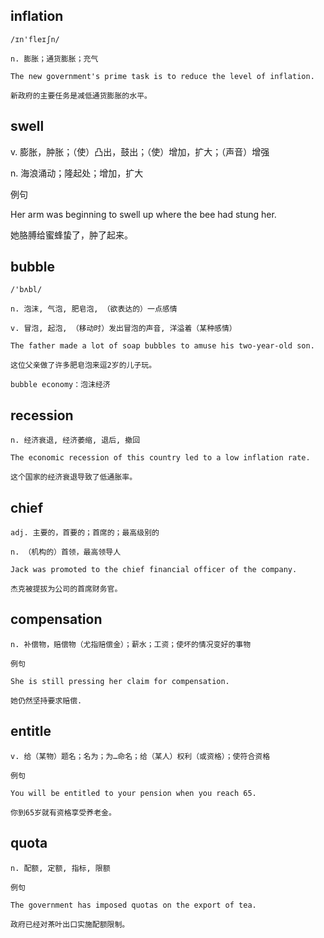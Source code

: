 ## inflation
```
/ɪn'fleɪʃn/

n. 膨胀；通货膨胀；充气

The new government's prime task is to reduce the level of inflation.

新政府的主要任务是减低通货膨胀的水平。
```
## swell
v. 膨胀，肿胀；（使）凸出，鼓出；（使）增加，扩大；（声音）增强

n. 海浪涌动；隆起处；增加，扩大

例句

Her arm was beginning to swell up where the bee had stung her.

她胳膊给蜜蜂蛰了，肿了起来。
## bubble
```
/'bʌbl/

n. 泡沫, 气泡, 肥皂泡, （欲表达的）一点感情

v. 冒泡, 起泡, （移动时）发出冒泡的声音, 洋溢着（某种感情）

The father made a lot of soap bubbles to amuse his two-year-old son.

这位父亲做了许多肥皂泡来逗2岁的儿子玩。

bubble economy：泡沫经济
```
## recession
```
n. 经济衰退, 经济萎缩, 退后, 撤回

The economic recession of this country led to a low inflation rate.

这个国家的经济衰退导致了低通胀率。
```

## chief
```
adj. 主要的，首要的；首席的；最高级别的

n. （机构的）首领，最高领导人

Jack was promoted to the chief financial officer of the company.

杰克被提拔为公司的首席财务官。
```
## compensation
```
n. 补偿物，赔偿物（尤指赔偿金）；薪水；工资；使坏的情况变好的事物

例句

She is still pressing her claim for compensation.

她仍然坚持要求赔偿.
```
## entitle
```
v. 给（某物）题名；名为；为…命名；给（某人）权利（或资格）；使符合资格

例句

You will be entitled to your pension when you reach 65.

你到65岁就有资格享受养老金。
```
## quota
```
n. 配额, 定额, 指标, 限额

例句

The government has imposed quotas on the export of tea.

政府已经对茶叶出口实施配额限制。
```